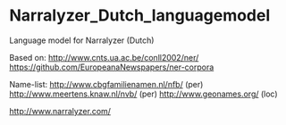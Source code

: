 # Narralyzer_Dutch_languagemodel

Language model for Narralyzer (Dutch)

Based on:
  http://www.cnts.ua.ac.be/conll2002/ner/
  https://github.com/EuropeanaNewspapers/ner-corpora
  
Name-list:
  http://www.cbgfamilienamen.nl/nfb/ (per)
  http://www.meertens.knaw.nl/nvb/   (per)
  http://www.geonames.org/           (loc)
  
http://www.narralyzer.com/
